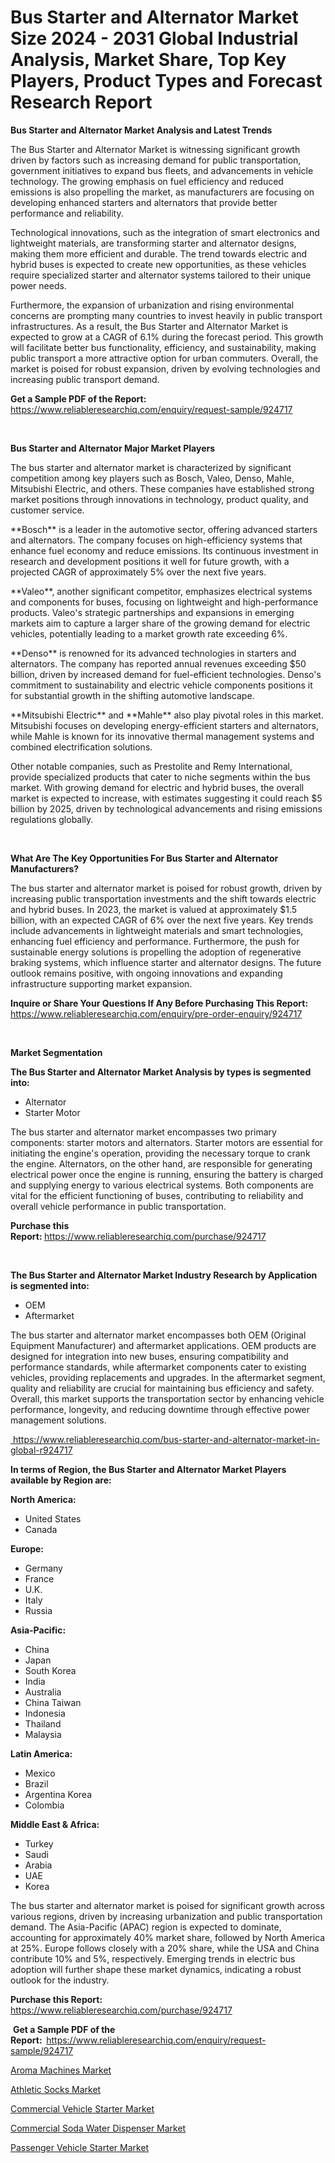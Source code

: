 <p><h1>Bus Starter and Alternator Market Size 2024 - 2031 Global Industrial Analysis, Market Share, Top Key Players, Product Types and Forecast Research Report</h1></p><p><strong>Bus Starter and Alternator Market Analysis and Latest Trends</strong></p>
<p><p>The Bus Starter and Alternator Market is witnessing significant growth driven by factors such as increasing demand for public transportation, government initiatives to expand bus fleets, and advancements in vehicle technology. The growing emphasis on fuel efficiency and reduced emissions is also propelling the market, as manufacturers are focusing on developing enhanced starters and alternators that provide better performance and reliability.</p><p>Technological innovations, such as the integration of smart electronics and lightweight materials, are transforming starter and alternator designs, making them more efficient and durable. The trend towards electric and hybrid buses is expected to create new opportunities, as these vehicles require specialized starter and alternator systems tailored to their unique power needs.</p><p>Furthermore, the expansion of urbanization and rising environmental concerns are prompting many countries to invest heavily in public transport infrastructures. As a result, the Bus Starter and Alternator Market is expected to grow at a CAGR of 6.1% during the forecast period. This growth will facilitate better bus functionality, efficiency, and sustainability, making public transport a more attractive option for urban commuters. Overall, the market is poised for robust expansion, driven by evolving technologies and increasing public transport demand.</p></p>
<p><strong>Get a Sample PDF of the Report:&nbsp;</strong> <a href="https://www.reliableresearchiq.com/enquiry/request-sample/924717?utm_campaign=1106&utm_medium=2&utm_source=Github&utm_content=ia&utm_term=12122024&utm_id=bus-starter-and-alternator">https://www.reliableresearchiq.com/enquiry/request-sample/924717</a></p>
<p>&nbsp;</p>
<p><strong>Bus Starter and Alternator Major Market Players</strong></p>
<p><p>The bus starter and alternator market is characterized by significant competition among key players such as Bosch, Valeo, Denso, Mahle, Mitsubishi Electric, and others. These companies have established strong market positions through innovations in technology, product quality, and customer service.</p><p>**Bosch** is a leader in the automotive sector, offering advanced starters and alternators. The company focuses on high-efficiency systems that enhance fuel economy and reduce emissions. Its continuous investment in research and development positions it well for future growth, with a projected CAGR of approximately 5% over the next five years.</p><p>**Valeo**, another significant competitor, emphasizes electrical systems and components for buses, focusing on lightweight and high-performance products. Valeo's strategic partnerships and expansions in emerging markets aim to capture a larger share of the growing demand for electric vehicles, potentially leading to a market growth rate exceeding 6%.</p><p>**Denso** is renowned for its advanced technologies in starters and alternators. The company has reported annual revenues exceeding $50 billion, driven by increased demand for fuel-efficient technologies. Denso's commitment to sustainability and electric vehicle components positions it for substantial growth in the shifting automotive landscape.</p><p>**Mitsubishi Electric** and **Mahle** also play pivotal roles in this market. Mitsubishi focuses on developing energy-efficient starters and alternators, while Mahle is known for its innovative thermal management systems and combined electrification solutions.</p><p>Other notable companies, such as Prestolite and Remy International, provide specialized products that cater to niche segments within the bus market. With growing demand for electric and hybrid buses, the overall market is expected to increase, with estimates suggesting it could reach $5 billion by 2025, driven by technological advancements and rising emissions regulations globally.</p></p>
<p>&nbsp;</p>
<p><strong>What Are The Key Opportunities For Bus Starter and Alternator Manufacturers?</strong></p>
<p><p>The bus starter and alternator market is poised for robust growth, driven by increasing public transportation investments and the shift towards electric and hybrid buses. In 2023, the market is valued at approximately $1.5 billion, with an expected CAGR of 6% over the next five years. Key trends include advancements in lightweight materials and smart technologies, enhancing fuel efficiency and performance. Furthermore, the push for sustainable energy solutions is propelling the adoption of regenerative braking systems, which influence starter and alternator designs. The future outlook remains positive, with ongoing innovations and expanding infrastructure supporting market expansion.</p></p>
<p><strong>Inquire or Share Your Questions If Any Before Purchasing This Report:</strong> <a href="https://www.reliableresearchiq.com/enquiry/pre-order-enquiry/924717?utm_campaign=1106&utm_medium=2&utm_source=Github&utm_content=ia&utm_term=12122024&utm_id=bus-starter-and-alternator">https://www.reliableresearchiq.com/enquiry/pre-order-enquiry/924717</a></p>
<p>&nbsp;</p>
<p><strong>Market Segmentation</strong></p>
<p><strong>The Bus Starter and Alternator Market Analysis by types is segmented into:</strong></p>
<p><ul><li>Alternator</li><li>Starter Motor</li></ul></p>
<p><p>The bus starter and alternator market encompasses two primary components: starter motors and alternators. Starter motors are essential for initiating the engine's operation, providing the necessary torque to crank the engine. Alternators, on the other hand, are responsible for generating electrical power once the engine is running, ensuring the battery is charged and supplying energy to various electrical systems. Both components are vital for the efficient functioning of buses, contributing to reliability and overall vehicle performance in public transportation.</p></p>
<p><strong>Purchase this Report:&nbsp;</strong><a href="https://www.reliableresearchiq.com/purchase/924717?utm_campaign=1106&utm_medium=2&utm_source=Github&utm_content=ia&utm_term=12122024&utm_id=bus-starter-and-alternator">https://www.reliableresearchiq.com/purchase/924717</a></p>
<p>&nbsp;</p>
<p><strong>The Bus Starter and Alternator Market Industry Research by Application is segmented into:</strong></p>
<p><ul><li>OEM</li><li>Aftermarket</li></ul></p>
<p><p>The bus starter and alternator market encompasses both OEM (Original Equipment Manufacturer) and aftermarket applications. OEM products are designed for integration into new buses, ensuring compatibility and performance standards, while aftermarket components cater to existing vehicles, providing replacements and upgrades. In the aftermarket segment, quality and reliability are crucial for maintaining bus efficiency and safety. Overall, this market supports the transportation sector by enhancing vehicle performance, longevity, and reducing downtime through effective power management solutions.</p></p>
<p><a href="https://www.reliableresearchiq.com/bus-starter-and-alternator-market-in-global-r924717?utm_campaign=1106&utm_medium=2&utm_source=Github&utm_content=ia&utm_term=12122024&utm_id=bus-starter-and-alternator">&nbsp;https://www.reliableresearchiq.com/bus-starter-and-alternator-market-in-global-r924717</a></p>
<p><strong>In terms of Region, the Bus Starter and Alternator Market Players available by Region are:</strong></p>
<p>
    <p> <strong> North America: </strong>
        <ul>
            <li>United States</li>
            <li>Canada</li>
        </ul>
        </p> 
    <p> <strong> Europe: </strong>
        <ul>
            <li>Germany</li>
            <li>France</li>
            <li>U.K.</li>
            <li>Italy</li>
            <li>Russia</li>
        </ul>
        </p> 
    <p> <strong> Asia-Pacific: </strong>
        <ul>
            <li>China</li>
            <li>Japan</li>
            <li>South Korea</li>
            <li>India</li>
            <li>Australia</li>
            <li>China Taiwan</li>
            <li>Indonesia</li>
            <li>Thailand</li>
            <li>Malaysia</li>
        </ul>
        </p> 
    <p> <strong> Latin America: </strong>
        <ul>
            <li>Mexico</li>
            <li>Brazil</li>
            <li>Argentina Korea</li>
            <li>Colombia</li>
        </ul>
        </p> 
    <p> <strong> Middle East & Africa: </strong>
        <ul>
            <li>Turkey</li>
            <li>Saudi</li>
            <li>Arabia</li>
            <li>UAE</li>
            <li>Korea</li>
        </ul>
    </p>
    </p>
<p><p>The bus starter and alternator market is poised for significant growth across various regions, driven by increasing urbanization and public transportation demand. The Asia-Pacific (APAC) region is expected to dominate, accounting for approximately 40% market share, followed by North America at 25%. Europe follows closely with a 20% share, while the USA and China contribute 10% and 5%, respectively. Emerging trends in electric bus adoption will further shape these market dynamics, indicating a robust outlook for the industry.</p></p>
<p><strong>Purchase this Report: </strong><a href="https://www.reliableresearchiq.com/purchase/924717?utm_campaign=1106&utm_medium=2&utm_source=Github&utm_content=ia&utm_term=12122024&utm_id=bus-starter-and-alternator">https://www.reliableresearchiq.com/purchase/924717</a></p>
<p>&nbsp;<strong>Get a Sample PDF of the Report:&nbsp;&nbsp;</strong><a href="https://www.reliableresearchiq.com/enquiry/request-sample/924717?utm_campaign=1106&utm_medium=2&utm_source=Github&utm_content=ia&utm_term=12122024&utm_id=bus-starter-and-alternator">https://www.reliableresearchiq.com/enquiry/request-sample/924717</a></p>
<p><strong></strong></p>
<p><p><a href="https://www.linkedin.com/pulse/analyzing-hashub-gbd8f?utm_campaign=1106&utm_medium=2&utm_source=Github&utm_content=ia&utm_term=12122024&utm_id=bus-starter-and-alternator">Aroma Machines Market</a></p><p><a href="https://www.linkedin.com/pulse/sales-projections-analysis-athletic-socks-market-expected-zssnf?utm_campaign=1106&utm_medium=2&utm_source=Github&utm_content=ia&utm_term=12122024&utm_id=bus-starter-and-alternator">Athletic Socks Market</a></p><p><a href="https://github.com/loveewin94/Market-Research-Report-List-1/blob/main/commercial-vehicle-starter-market.md?utm_campaign=1106&utm_medium=2&utm_source=Github&utm_content=ia&utm_term=12122024&utm_id=bus-starter-and-alternator">Commercial Vehicle Starter Market</a></p><p><a href="https://www.linkedin.com/pulse/c-hannibex-sqmmf?utm_campaign=1106&utm_medium=2&utm_source=Github&utm_content=ia&utm_term=12122024&utm_id=bus-starter-and-alternator">Commercial Soda Water Dispenser Market</a></p><p><a href="https://github.com/kathiestrine5ty/Market-Research-Report-List-1/blob/main/passenger-vehicle-starter-market.md?utm_campaign=1106&utm_medium=2&utm_source=Github&utm_content=ia&utm_term=12122024&utm_id=bus-starter-and-alternator">Passenger Vehicle Starter Market</a></p></p>